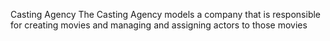 Casting Agency
The Casting Agency models a company that is responsible for creating movies and managing and assigning actors to those movies
